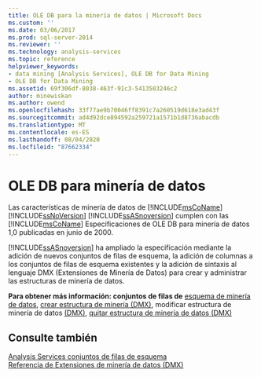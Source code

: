 ```yaml
---
title: OLE DB para la minería de datos | Microsoft Docs
ms.custom: ''
ms.date: 03/06/2017
ms.prod: sql-server-2014
ms.reviewer: ''
ms.technology: analysis-services
ms.topic: reference
helpviewer_keywords:
- data mining [Analysis Services], OLE DB for Data Mining
- OLE DB for Data Mining
ms.assetid: 69f306df-8038-463f-91c3-5413503246c2
author: minewiskan
ms.author: owend
ms.openlocfilehash: 33f77ae9b70046ff8391c7a260519d618e3ad43f
ms.sourcegitcommit: ad4d92dce894592a259721a1571b1d8736abacdb
ms.translationtype: MT
ms.contentlocale: es-ES
ms.lasthandoff: 08/04/2020
ms.locfileid: "87662334"
---
```

# <a name="ole-db-for-data-mining"></a>OLE DB para minería de datos
  Las características de minería de datos de [!INCLUDE[msCoName](../../includes/msconame-md.md)] [!INCLUDE[ssNoVersion](../../includes/ssnoversion-md.md)] [!INCLUDE[ssASnoversion](../../includes/ssasnoversion-md.md)] cumplen con las [!INCLUDE[msCoName](../../includes/msconame-md.md)] Especificaciones de OLE DB para minería de datos 1,0 publicadas en junio de 2000.  
  
 [!INCLUDE[ssASnoversion](../../includes/ssasnoversion-md.md)] ha ampliado la especificación mediante la adición de nuevos conjuntos de filas de esquema, la adición de columnas a los conjuntos de filas de esquema existentes y la adición de sintaxis al lenguaje DMX (Extensiones de Minería de Datos) para crear y administrar las estructuras de minería de datos.  
  
 **Para obtener más información: conjuntos de filas de** [esquema de minería de datos](../../relational-databases/native-client-ole-db-rowsets/rowsets.md), [crear estructura de minería &#40;DMX&#41;](/sql/dmx/create-mining-structure-dmx), modificar estructura de minería de datos [&#40;DMX&#41;](/sql/dmx/alter-mining-structure-dmx), [quitar estructura de minería de datos &#40;DMX&#41;](/sql/dmx/drop-mining-structure-dmx)  
  
## <a name="see-also"></a>Consulte también  
 [Analysis Services conjuntos de filas de esquema](https://docs.microsoft.com/bi-reference/schema-rowsets/analysis-services-schema-rowsets)   
 [Referencia de Extensiones de minería de datos &#40;DMX&#41;](/sql/dmx/data-mining-extensions-dmx-reference)  
  
  
